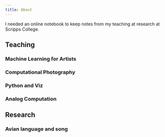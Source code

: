 ```yaml
---
title: About
---
```


I needed an online notebook to keep notes from my teaching at research at Scripps College.

## Teaching

### Machine Learning for Artists

### Computational Photography

### Python and Viz

### Analog Computation

## Research

### Avian language and song
